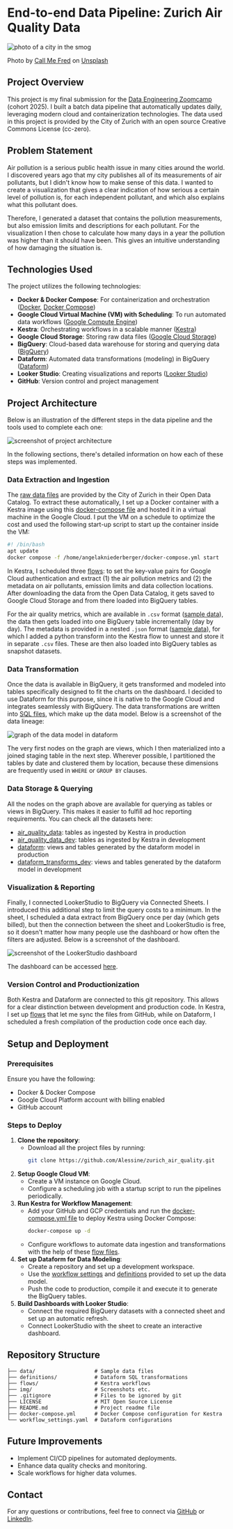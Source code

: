 # End-to-end Data Pipeline: Zurich Air Quality Data

![photo of a city in the smog](./img/smog.jpg)

Photo by [Call Me Fred](https://unsplash.com/de/@callmefred) on [Unsplash](https://unsplash.com/de/fotos/luftaufnahme-der-stadt-uDLtqbbVR4I)

## Project Overview

This project is my final submission for the [Data Engineering Zoomcamp](https://github.com/DataTalksClub/data-engineering-zoomcamp) (cohort 2025). I built a batch data pipeline that automatically updates daily, leveraging modern cloud and containerization technologies. The data used in this project is provided by the City of Zurich with an open source Creative Commons License (cc-zero).

## Problem Statement

Air pollution is a serious public health issue in many cities around the world. I discovered years ago that my city publishes all of its measurements of air pollutants, but I didn't know how to make sense of this data. I wanted to create a visualization that gives a clear indication of how serious a certain level of pollution is, for each independent pollutant, and which also explains what this pollutant does. 

Therefore, I generated a dataset that contains the pollution measurements, but also emission limits and descriptions for each pollutant. For the visualization I then chose to calculate how many days in a year the pollution was higher than it should have been. This gives an intuitive understanding of how damaging the situation is.

## Technologies Used

The project utilizes the following technologies:

- **Docker & Docker Compose**: For containerization and orchestration ([Docker](https://www.docker.com/), [Docker Compose](https://docs.docker.com/compose/))
- **Google Cloud Virtual Machine (VM) with Scheduling**: To run automated data workflows ([Google Compute Engine](https://cloud.google.com/compute))
- **Kestra**: Orchestrating workflows in a scalable manner ([Kestra](https://kestra.io/))
- **Google Cloud Storage**: Storing raw data files ([Google Cloud Storage](https://cloud.google.com/storage))
- **BigQuery**: Cloud-based data warehouse for storing and querying data ([BigQuery](https://cloud.google.com/bigquery))
- **Dataform**: Automated data transformations (modeling) in BigQuery ([Dataform](https://cloud.google.com/dataform))
- **Looker Studio**: Creating visualizations and reports ([Looker Studio](https://cloud.google.com/looker-studio))
- **GitHub**: Version control and project management

## Project Architecture

Below is an illustration of the different steps in the data pipeline and the tools used to complete each one:

![screenshot of project architecture](./img/architecture_screenshot.png)

In the following sections, there's detailed information on how each of these steps was implemented.

### Data Extraction and Ingestion

The [raw data files](https://data.stadt-zuerich.ch/dataset/ugz_luftschadstoffmessung_tageswerte) are provided by the City of Zurich in their Open Data Catalog. To extract these automatically, I set up a Docker container with a Kestra image using this [docker-compose file](./docker-compose.yml) and hosted it in a virtual machine in the Google Cloud. I put the VM on a schedule to optimize the cost and used the following start-up script to start up the container inside the VM:

```bash
#! /bin/bash
apt update
docker compose -f /home/angelakniederberger/docker-compose.yml start
```

In Kestra, I scheduled three [flows](./flows/prod): to set the key-value pairs for Google Cloud authentication and extract (1) the air pollution metrics and (2) the metadata on air pollutants, emission limits and data collection locations. After downloading the data from the Open Data Catalog, it gets saved to Google Cloud Storage and from there loaded into BigQuery tables. 

For the air quality metrics, which are available in `.csv` format ([sample data](./data/ugz_ogd_air_d1_2025.csv)), the data then gets loaded into one BigQuery table incrementally (day by day). The metadata is provided in a nested `.json` format ([sample data](./data/uzg_ogd_metadaten.json)), for which I added a python transform into the Kestra flow to unnest and store it in separate `.csv` files. These are then also loaded into BigQuery tables as snapshot datasets.

### Data Transformation

Once the data is available in BigQuery, it gets transformed and modeled into tables specifically designed to fit the charts on the dashboard. I decided to use Dataform for this purpose, since it is native to the Google Cloud and integrates seamlessly with BigQuery. The data transformations are written into [SQL files](./definitions), which make up the data model. Below is a screenshot of the data lineage:

![graph of the data model in dataform](./img/dataform_screenshot.png)

The very first nodes on the graph are views, which I then materialized into a joined staging table in the next step. Wherever possible, I partitioned the tables by date and clustered them by location, because these dimensions are frequently used in `WHERE` or `GROUP BY` clauses.

### Data Storage & Querying

All the nodes on the graph above are available for querying as tables or views in BigQuery. This makes it easier to fulfill ad hoc reporting requirements. You can check all the datasets here:
- [air_quality_data](https://console.cloud.google.com/bigquery?inv=1&invt=AbtiEQ&project=zurich-air-quality&ws=!1m4!1m3!3m2!1szurich-air-quality!2sair_quality_data): tables as ingested by Kestra in production
- [air_quality_data_dev](https://console.cloud.google.com/bigquery?inv=1&invt=AbtiEQ&project=zurich-air-quality&ws=!1m4!1m3!3m2!1szurich-air-quality!2sair_quality_data_dev): tables as ingested by Kestra in development
- [dataform](https://console.cloud.google.com/bigquery?inv=1&invt=AbtiEQ&project=zurich-air-quality&ws=!1m4!1m3!3m2!1szurich-air-quality!2sdataform): views and tables generated by the dataform model in production
- [dataform_transforms_dev](https://console.cloud.google.com/bigquery?inv=1&invt=AbtiEQ&project=zurich-air-quality&ws=!1m4!1m3!3m2!1szurich-air-quality!2sdataform_transforms_dev): views and tables generated by the dataform model in development

### Visualization & Reporting

Finally, I connected LookerStudio to BigQuery via Connected Sheets. I introduced this additional step to limit the query costs to a minimum. In the sheet, I scheduled a data extract from BigQuery once per day (which gets billed), but then the connection between the sheet and LookerStudio is free, so it doesn't matter how many people use the dashboard or how often the filters are adjusted. Below is a screenshot of the dashboard.

![screenshot of the LookerStudio dashboard](./img/lookerstudio_screenshot.png)

The dashboard can be accessed [here](https://lookerstudio.google.com/reporting/f96397ee-34dc-4b35-a1e6-bcc93d6708ef).

### Version Control and Productionization

Both Kestra and Dataform are connected to this git repository. This allows for a clear distinction between development and production code. In Kestra, I set up [flows](./flows/system) that let me sync the files from GitHub, while on Dataform, I scheduled a fresh compilation of the production code once each day.

## Setup and Deployment

### Prerequisites

Ensure you have the following:

- Docker & Docker Compose
- Google Cloud Platform account with billing enabled
- GitHub account

### Steps to Deploy

1. **Clone the repository**:
   - Download all the project files by running:
      ```bash
      git clone https://github.com/Alessine/zurich_air_quality.git
      ```
3. **Setup Google Cloud VM**:
   - Create a VM instance on Google Cloud.
   - Configure a scheduling job with a startup script to run the pipelines periodically.
4. **Run Kestra for Workflow Management**:
   - Add your GitHub and GCP credentials and run the [docker-compose.yml file](./docker-compose.yml) to deploy Kestra using Docker Compose:
     ```bash
     docker-compose up -d
     ```
   - Configure workflows to automate data ingestion and transformations with the help of these [flow files](./flows/prod).
5. **Set up Dataform for Data Modeling**:
   - Create a repository and set up a development workspace.
   - Use the [workflow settings](./workflow_settings.yaml) and [definitions](./definitions) provided to set up the data model.
   - Push the code to production, compile it and execute it to generate the BigQuery tables.
6. **Build Dashboards with Looker Studio**:
   - Connect the required BigQuery datasets with a connected sheet and set up an automatic refresh.
   - Connect LookerStudio with the sheet to create an interactive dashboard.

## Repository Structure

```
├── data/                   # Sample data files  
├── definitions/            # Dataform SQL transformations       
├── flows/                  # Kestra workflows
├── img/                    # Screenshots etc.
├── .gitignore              # Files to be ignored by git
├── LICENSE                 # MIT Open Source License
├── README.md               # Project readme file
├── docker-compose.yml      # Docker Compose configuration for Kestra
└── workflow_settings.yaml  # Dataform configurations
```

## Future Improvements

- Implement CI/CD pipelines for automated deployments.
- Enhance data quality checks and monitoring.
- Scale workflows for higher data volumes.

## Contact

For any questions or contributions, feel free to connect via [GitHub](https://github.com/Alessine) or [LinkedIn](https://www.linkedin.com/in/angela-niederberger/).

